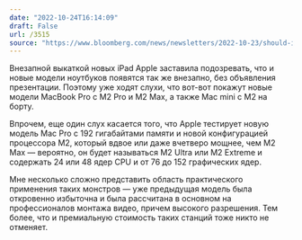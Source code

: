 ```yaml
---
date: "2022-10-24T16:14:09"
draft: False
url: /3515
source: "https://www.bloomberg.com/news/newsletters/2022-10-23/should-i-buy-the-new-ipad-pro-what-s-new-about-apple-s-base-model-ipad-l9lejqfk"
---
```


Внезапной выкаткой новых iPad Apple заставила подозревать, что и новые модели ноутбуков появятся так же внезапно, без объявления презентации. Поэтому уже ходят слухи, что вот-вот покажут новые модели MacBook Pro с M2 Pro и M2 Max, а также Mac mini с M2 на борту.

Впрочем, еще один слух касается того, что Apple тестирует новую модель Mac Pro с 192 гигабайтами памяти и новой конфигурацией процессора M2, который вдвое или даже вчетверо мощнее, чем M2 Max — вероятно, он будет называться M2 Ultra или M2 Extreme и содержать 24 или 48 ядер CPU и от 76 до 152 графических ядер.

Мне несколько сложно представить область практического применения таких монстров — уже предыдущая модель была откровенно избыточна и была рассчитана в основном на профессионалов монтажа видео, причем высокого разрешения. Тем более, что и премиальную стоимость таких станций тоже никто не отменяет.
